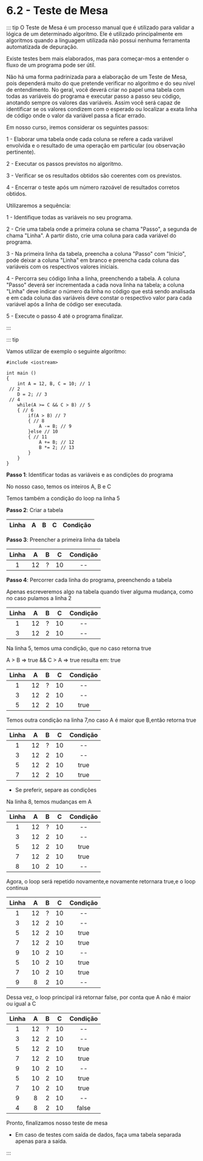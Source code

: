 # 6.2 - Teste de Mesa


::: tip
O Teste de Mesa é um processo manual que é utilizado para validar a lógica de um determinado algoritmo. Ele é utilizado principalmente em algoritmos quando a linguagem utilizada não possui nenhuma ferramenta automatizada de depuração.

Existe testes bem mais elaborados, mas para começar-mos a entender o fluxo de um programa pode ser útil.

Não há uma forma padrinizada para a elaboração de um Teste de Mesa, pois dependerá muito do que pretende verificar no algoritmo e do seu nível de entendimento. No geral, você deverá criar no papel uma tabela com todas as variáveis do programa e executar passo a passo seu código, anotando sempre os valores das variáveis. Assim você será capaz de identificar se os valores condizem com o esperado ou localizar a exata linha de código onde o valor da variável passa a ficar errado.

Em nosso curso, iremos considerar os seguintes passos:

1 - Elaborar uma tabela onde cada coluna se refere a cada variável envolvida e o resultado de uma operação em particular (ou observação pertinente).

2 - Executar os passos previstos no algoritmo.

3 - Verificar se os resultados obtidos são coerentes com os previstos.

4 - Encerrar o teste após um número razoável de resultados corretos obtidos.

Utilizaremos a sequência:

1 - Identifique todas as variáveis no seu programa.

2 - Crie uma tabela onde a primeira coluna se chama "Passo", a segunda de chama "Linha". A partir disto, crie uma coluna para cada variável do programa.

3 - Na primeira linha da tabela, preencha a coluna "Passo" com "Início", pode deixar a coluna "Linha" em branco e preencha cada coluna das variáveis com os respectivos valores iniciais.

4 - Percorra seu código linha a linha, preenchendo a tabela. A coluna "Passo" deverá ser incrementada a cada nova linha na tabela; a coluna "Linha" deve indicar o número da linha no código que está sendo analisada e em cada coluna das variáveis deve constar o respectivo valor para cada variável após a linha de código ser executada.

5 - Execute o passo 4 até o programa finalizar.

:::

::: tip

Vamos utilizar de exemplo o seguinte algoritmo:

```cpp{0}
#include <iostream>

int main () 
{
    int A = 12, B, C = 10; // 1
 // 2
    D = 2; // 3
 // 4
    while(A >= C && C > B) // 5
    { // 6
        if(A > B) // 7
        { // 8
            A -= B; // 9
        }else // 10
        { // 11
            A += B; // 12
            B *= 2; // 13
        }
    }
}
```

<strong>Passo 1</strong>: Identificar todas as variáveis e as condições do programa

No nosso caso, temos os inteiros A, B e C

Temos também a condição do loop na linha 5

<strong>Passo 2</strong>: Criar a tabela

|    Linha    |   A   |   B   |   C   |   Condição   |
| :----------:| :---: | :---: | :----:| :-----------:|

<strong>Passo 3</strong>: Preencher a primeira linha da tabela

|    Linha    |   A   |   B   |   C   |   Condição   |
| :----------:| :---: | :---: | :----:| :-----------:|
|      1      | 12 | ? | 10 | -- |

<strong>Passo 4</strong>: Percorrer cada linha do programa, preenchendo a tabela

Apenas escreveremos algo na tabela quando tiver alguma mudança, como no caso pulamos a linha 2

|    Linha    |   A   |   B   |   C   |   Condição   |
| :----------:| :---: | :---: | :----:| :-----------:|
|      1      | 12 | ? | 10 | -- |
|      3      | 12 | 2 | 10 | -- |

Na linha 5, temos uma condição, que no caso retorna true

A > B => true && C > A => true resulta em: true

|    Linha    |   A   |   B   |   C   |   Condição   |
| :----------:| :---: | :---: | :----:| :-----------:|
|      1      | 12 | ? | 10 | -- |
|      3      | 12 | 2 | 10 | -- |
|      5      | 12 | 2 | 10 | true |

Temos outra condição na linha 7,no caso A é maior que B,então retorna true

|    Linha    |   A   |   B   |   C   |   Condição   |
| :----------:| :---: | :---: | :----:| :-----------:|
|      1      | 12 | ? | 10 | -- |
|      3      | 12 | 2 | 10 | -- |
|      5      | 12 | 2 | 10 | true |
|      7      | 12 | 2 | 10 | true |

* Se preferir, separe as condições

Na linha 8, temos mudanças em A

|    Linha    |   A   |   B   |   C   |   Condição   |
| :----------:| :---: | :---: | :----:| :-----------:|
|      1      | 12 | ? | 10 | -- |
|      3      | 12 | 2 | 10 | -- |
|      5      | 12 | 2 | 10 | true |
|      7      | 12 | 2 | 10 | true |
|      8      | 10 | 2 | 10 | -- |

Agora, o loop será repetido novamente,e novamente retornara true,e o loop continua


|    Linha    |   A   |   B   |   C   |   Condição   |
| :----------:| :---: | :---: | :----:| :-----------:|
|      1      | 12 | ? | 10 | -- |
|      3      | 12 | 2 | 10 | -- |
|      5      | 12 | 2 | 10 | true |
|      7      | 12 | 2 | 10 | true |
|      9      | 10 | 2 | 10 | -- |
|      5      | 10 | 2 | 10 | true |
|      7      | 10 | 2 | 10 | true |
|      9      | 8 | 2 | 10 | -- |

Dessa vez, o loop principal irá retornar false, por conta que A não é maior ou igual a C

|    Linha    |   A   |   B   |   C   |   Condição   |
| :----------:| :---: | :---: | :----:| :-----------:|
|      1      | 12 | ? | 10 | -- |
|      3      | 12 | 2 | 10 | -- |
|      5      | 12 | 2 | 10 | true |
|      7      | 12 | 2 | 10 | true |
|      9      | 10 | 2 | 10 | -- |
|      5      | 10 | 2 | 10 | true |
|      7      | 10 | 2 | 10 | true |
|      9      | 8 | 2 | 10 | -- |
|      4      | 8 | 2 | 10 | false |

Pronto, finalizamos nosso teste de mesa

* Em caso de testes com saída de dados, faça uma tabela separada apenas para a saída.

:::